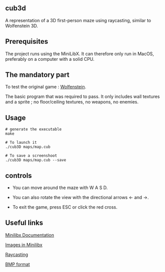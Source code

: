 ## cub3d
A representation of a 3D first-person maze using raycasting, similar to Wolfenstein 3D.

## Prerequisites
The project runs using the MiniLibX. It can therefore only run in MacOS, preferably on a computer with a solid CPU.

## The mandatory part
To test the original game : [Wolfenstein](http://users.atw.hu/wolf3d/).

The basic program that was required to pass. It only includes wall textures and a sprite ; no floor/ceiling textures, no weapons, no enemies.

## Usage
```
# generate the executable
make

# To launch it
./cub3D maps/map.cub

# To save a screenshoot
./cub3D maps/map.cub --save
```
## controls

* You can move around the maze with W A S D.

* You can also rotate the view with the directional arrows ← and →.

* To exit the game, press ESC or click the red cross.

## Useful links

[Minilibx Documentation](https://harm-smits.github.io/42docs/libs/minilibx/events.html)

[Images in Minilibx](https://github.com/keuhdall/images_example)

[Raycasting](https://lodev.org/cgtutor/raycasting.html)

[BMP format](https://lmcnulty.gitlab.io/blog/bmp-output/)


